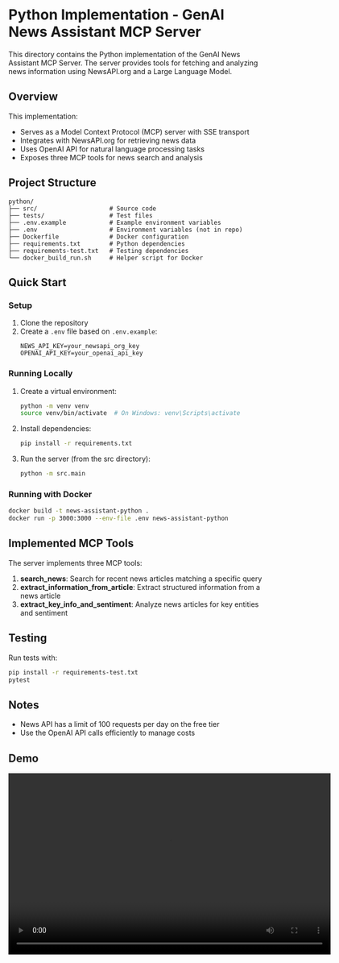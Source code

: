 # Python Implementation - GenAI News Assistant MCP Server

This directory contains the Python implementation of the GenAI News Assistant MCP Server. The server provides tools for fetching and analyzing news information using NewsAPI.org and a Large Language Model.

## Overview

This implementation:
- Serves as a Model Context Protocol (MCP) server with SSE transport
- Integrates with NewsAPI.org for retrieving news data
- Uses OpenAI API for natural language processing tasks
- Exposes three MCP tools for news search and analysis

## Project Structure

```
python/
├── src/                    # Source code
├── tests/                  # Test files
├── .env.example            # Example environment variables
├── .env                    # Environment variables (not in repo)
├── Dockerfile              # Docker configuration
├── requirements.txt        # Python dependencies
├── requirements-test.txt   # Testing dependencies
└── docker_build_run.sh     # Helper script for Docker
```

## Quick Start

### Setup

1. Clone the repository
2. Create a `.env` file based on `.env.example`:
   ```
   NEWS_API_KEY=your_newsapi_org_key
   OPENAI_API_KEY=your_openai_api_key
   ```

### Running Locally

1. Create a virtual environment:
   ```bash
   python -m venv venv
   source venv/bin/activate  # On Windows: venv\Scripts\activate
   ```

2. Install dependencies:
   ```bash
   pip install -r requirements.txt
   ```

3. Run the server (from the src directory):
   ```bash
   python -m src.main
   ```

### Running with Docker
```bash
docker build -t news-assistant-python .
docker run -p 3000:3000 --env-file .env news-assistant-python
```

## Implemented MCP Tools

The server implements three MCP tools:

1. **search_news**: Search for recent news articles matching a specific query
2. **extract_information_from_article**: Extract structured information from a news article
3. **extract_key_info_and_sentiment**: Analyze news articles for key entities and sentiment

## Testing

Run tests with:
```bash
pip install -r requirements-test.txt
pytest
```

## Notes

- News API has a limit of 100 requests per day on the free tier
- Use the OpenAI API calls efficiently to manage costs 

## Demo

<video width="640" height="360" controls>
  <source src="mcp-proof.mp4" type="video/mp4">
  Your browser does not support the video tag.
</video>

